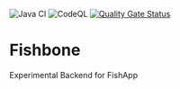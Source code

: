 ![Java CI](https://github.com/arburk/fishbone/workflows/Java%20CI/badge.svg?branch=master) 
![CodeQL](https://github.com/arburk/fishbone/workflows/CodeQL/badge.svg?branch=master)
[![Quality Gate Status](https://sonarcloud.io/api/project_badges/measure?project=arburk_fishbone&metric=alert_status)](https://sonarcloud.io/dashboard?id=arburk_fishbone)

# Fishbone
Experimental Backend for FishApp
